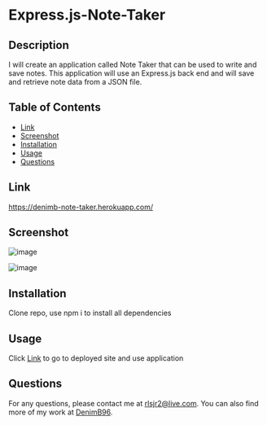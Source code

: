 # Express.js-Note-Taker

## Description

I will create an application called Note Taker that can be used to write and save notes. This application will use an Express.js back end and will save and retrieve note data from a JSON file.

## Table of Contents

- [Link](#Link)
- [Screenshot](#Screenshot)
- [Installation](#installation)
- [Usage](#usage)
- [Questions](#questions)

## Link

https://denimb-note-taker.herokuapp.com/

## Screenshot

![image](https://user-images.githubusercontent.com/120414766/226158939-90a4c414-8563-44b4-aaed-8373268ee54b.png)

![image](https://user-images.githubusercontent.com/120414766/226158974-39012ff4-11be-40e5-8c70-3638fe167945.png)

## Installation

Clone repo, use npm i to install all dependencies

## Usage

Click [Link](https://denimb-note-taker.herokuapp.com/) to go to deployed site and use application

## Questions

For any questions, please contact me at rlsjr2@live.com. You can also find more of my work at [DenimB96](https://github.com/DenimB96/).
